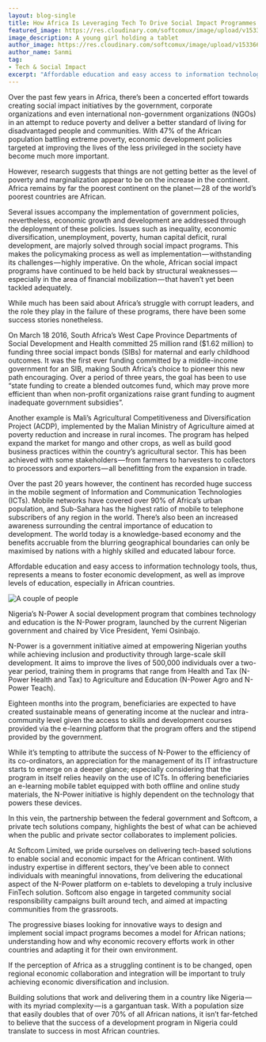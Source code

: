 ```yaml
---
layout: blog-single
title: How Africa Is Leveraging Tech To Drive Social Impact Programmes
featured_image: https://res.cloudinary.com/softcomux/image/upload/v1533670122/sfc/blog%20posts/africa-leveraging-tech/africa-leveraging-tech-header.png
image_description: A young girl holding a tablet
author_image: https://res.cloudinary.com/softcomux/image/upload/v1533667829/sfc/sanmi.jpg
author_name: Sanmi
tag:
- Tech & Social Impact
excerpt: "Affordable education and easy access to information technology tools, represents a means to foster economic development, as well as improve levels of education, especially in African countries."
---
```


Over the past few years in Africa, there’s been a concerted effort towards creating social impact initiatives by the government, corporate organizations and even international non-government organizations (NGOs) in an attempt to reduce poverty and deliver a better standard of living for disadvantaged people and communities. With 47% of the African population battling extreme poverty, economic development policies targeted at improving the lives of the less privileged in the society have become much more important.

However, research suggests that things are not getting better as the level of poverty and marginalization appear to be on the increase in the continent. Africa remains by far the poorest continent on the planet — 28 of the world’s poorest countries are African.

Several issues accompany the implementation of government policies, nevertheless, economic growth and development are addressed through the deployment of these policies. Issues such as inequality, economic diversification, unemployment, poverty, human capital deficit, rural development, are majorly solved through social impact programs. This makes the policymaking process as well as implementation — withstanding its challenges — highly imperative. On the whole, African social impact programs have continued to be held back by structural weaknesses — especially in the area of financial mobilization — that haven’t yet been tackled adequately.

While much has been said about Africa’s struggle with corrupt leaders, and the role they play in the failure of these programs, there have been some success stories nonetheless.

On March 18 2016, South Africa’s West Cape Province Departments of Social Development and Health committed 25 million rand ($1.62 million) to funding three social impact bonds (SIBs) for maternal and early childhood outcomes. It was the first ever funding committed by a middle-income government for an SIB, making South Africa’s choice to pioneer this new path encouraging. Over a period of three years, the goal has been to use “state funding to create a blended outcomes fund, which may prove more efficient than when non-profit organizations raise grant funding to augment inadequate government subsidies”.

Another example is Mali’s Agricultural Competitiveness and Diversification Project (ACDP), implemented by the Malian Ministry of Agriculture aimed at poverty reduction and increase in rural incomes. The program has helped expand the market for mango and other crops, as well as build good business practices within the country’s agricultural sector. This has been achieved with some stakeholders — from farmers to harvesters to collectors to processors and exporters — all benefitting from the expansion in trade.

Over the past 20 years however, the continent has recorded huge success in the mobile segment of Information and Communication Technologies (ICTs). Mobile networks have covered over 90% of Africa’s urban population, and Sub-Sahara has the highest ratio of mobile to telephone subscribers of any region in the world. There’s also been an increased awareness surrounding the central importance of education to development. The world today is a knowledge-based economy and the benefits accruable from the blurring geographical boundaries can only be maximised by nations with a highly skilled and educated labour force.

Affordable education and easy access to information technology tools, thus, represents a means to foster economic development, as well as improve levels of education, especially in African countries.

![A couple of people](https://res.cloudinary.com/softcomux/image/upload/v1533670108/sfc/blog%20posts/africa-leveraging-tech/africa-leveraging-tech-01.jpg "Love in the Air")

Nigeria’s N-Power
A social development program that combines technology and education is the N-Power program, launched by the current Nigerian government and chaired by Vice President, Yemi Osinbajo.

N-Power is a government initiative aimed at empowering Nigerian youths while achieving inclusion and productivity through large-scale skill development. It aims to improve the lives of 500,000 individuals over a two-year period, training them in programs that range from Health and Tax (N-Power Health and Tax) to Agriculture and Education (N-Power Agro and N-Power Teach).

Eighteen months into the program, beneficiaries are expected to have created sustainable means of generating income at the nuclear and intra-community level given the access to skills and development courses provided via the e-learning platform that the program offers and the stipend provided by the government.

While it’s tempting to attribute the success of N-Power to the efficiency of its co-ordinators, an appreciation for the management of its IT infrastructure starts to emerge on a deeper glance; especially considering that the program in itself relies heavily on the use of ICTs. In offering beneficiaries an e-learning mobile tablet equipped with both offline and online study materials, the N-Power initiative is highly dependent on the technology that powers these devices.

In this vein, the partnership between the federal government and Softcom, a private tech solutions company, highlights the best of what can be achieved when the public and private sector collaborates to implement policies.

At Softcom Limited, we pride ourselves on delivering tech-based solutions to enable social and economic impact for the African continent. With industry expertise in different sectors, they’ve been able to connect individuals with meaningful innovations, from delivering the educational aspect of the N-Power platform on e-tablets to developing a truly inclusive FinTech solution. Softcom also engage in targeted community social responsibility campaigns built around tech, and aimed at impacting communities from the grassroots.

The progressive biases looking for innovative ways to design and implement social impact programs becomes a model for African nations; understanding how and why economic recovery efforts work in other countries and adapting it for their own environment.

If the perception of Africa as a struggling continent is to be changed, open regional economic collaboration and integration will be important to truly achieving economic diversification and inclusion.

Building solutions that work and delivering them in a country like Nigeria — with its myriad complexity — is a gargantuan task. With a population size that easily doubles that of over 70% of all African nations, it isn’t far-fetched to believe that the success of a development program in Nigeria could translate to success in most African countries.
